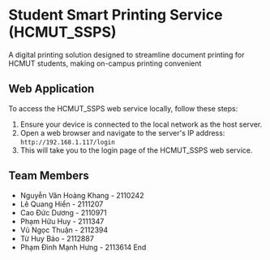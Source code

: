 # Student Smart Printing Service (HCMUT_SSPS)

A digital printing solution designed to streamline document printing for HCMUT students, making on-campus printing convenient 

##  Web Application

To access the HCMUT_SSPS web service locally, follow these steps:

1. Ensure your device is connected to the local network as the host server.
2. Open a web browser and navigate to the server's IP address: `http://192.168.1.117/login`
3. This will take you to the login page of the HCMUT_SSPS web service.

## Team Members

- Nguyễn Văn Hoàng Khang - 2110242
- Lê Quang Hiển - 2111207
- Cao Đức Dương - 2110971
- Phạm Hữu Huy - 2111347
- Vũ Ngọc Thuận - 2112394
- Từ Huy Bảo - 2112887
- Phạm Đình Mạnh Hưng - 2113614
End
